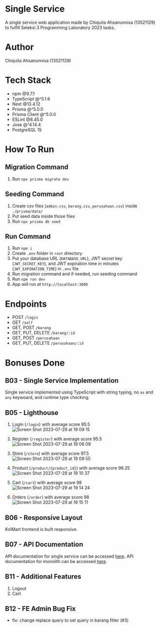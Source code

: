# Single Service
A single service web application made by Chiquita Ahsanunnisa (13521129) to fulfill Seleksi 3 Programming Laboratory 2023 tasks.

# Author
Chiquita Ahsanunnisa (13521129)

# Tech Stack
- npm @9.7.1
- TypeScript @^5.1.6
- Next @13.4.12
- Prisma @^5.0.0
- Prisma Client @^5.0.0
- ESLint @8.45.0
- Jose @^4.14.4
- PostgreSQL 15

# How To Run
## Migration Command
1. Run `npx prisma migrate dev`

## Seeding Command
1. Create csv files (`admin.csv`, `barang.csv`, `perusahaan.csv`) inside `./prisma/data/`
2. Put seed data inside those files
3. Run `npx prisma db seed`

## Run Command
1. Run `npm i`
2. Create `.env` folder in `root` directory
3. Put your database URL (`DATABASE_URL`), JWT secret key (`JWT_SECRET_KEY`), and JWT expiration time in minutes (`JWT_EXPIRATION_TIME`) in `.env` file
4. Run migration command and if needed, run seeding command
5. Run `npm run dev`
6. App will run at `http://localhost:3000`

# Endpoints
- POST `/login`
- GET `/self `
- GET, POST `/barang`
- GET, PUT, DELETE `/barang/:id`
- GET, POST `/perusahaan`
- GET, PUT, DELETE `/perusahaan/:id`

# Bonuses Done

## B03 - Single Service Implementation
Single service implemented using TypeScript with string typing, no `as` and `any` keywoard, and runtime type checking.

## B05 - Lighthouse
1. Login (`/login`) with average score 95.5\
![Screen Shot 2023-07-29 at 19 09 15](https://github.com/ashnchiquita/single_service/assets/88751131/3625d59e-7fe1-4661-873e-ead108dccf83)

2. Register (`/register`) with average score 95.5\
![Screen Shot 2023-07-29 at 19 08 09](https://github.com/ashnchiquita/single_service/assets/88751131/b2b7a3ff-7f67-4d9d-8d5d-dadd28b8e628)

3. Store (`/store`) with average score 97.5\
![Screen Shot 2023-07-29 at 19 09 55](https://github.com/ashnchiquita/single_service/assets/88751131/9b29c650-7892-4309-a4fb-2adfd1fd351d)

4. Product (`/product/{product_id}`) with average score 96.25\
![Screen Shot 2023-07-29 at 19 10 37](https://github.com/ashnchiquita/single_service/assets/88751131/14c80be3-fe9b-4a1d-a129-ccb2ae417da8)

5. Cart (`/cart`) with average score 98\
![Screen Shot 2023-07-29 at 19 14 24](https://github.com/ashnchiquita/single_service/assets/88751131/c365008f-b010-442a-a2b9-813b753d66a5)

6. Orders (`/order`) with average score 98\
![Screen Shot 2023-07-29 at 19 15 11](https://github.com/ashnchiquita/single_service/assets/88751131/285a9f71-3769-457f-a76a-839cdd5fe888)

## B06 - Responsive Layout
KolMart frontend is built responsive.

## B07 - API Documentation
API documentation for single service can be accessed [here](https://app.swaggerhub.com/apis/16521248/ohl_single_service/1). API documentation for monolith can be accessed [here](https://app.swaggerhub.com/apis/16521248/ohl_monolith/1).

## B11 - Additional Features
1. Logout
2. Cart

## B12 - FE Admin Bug Fix
- fix: change replace query to set query in barang filter (#3)
